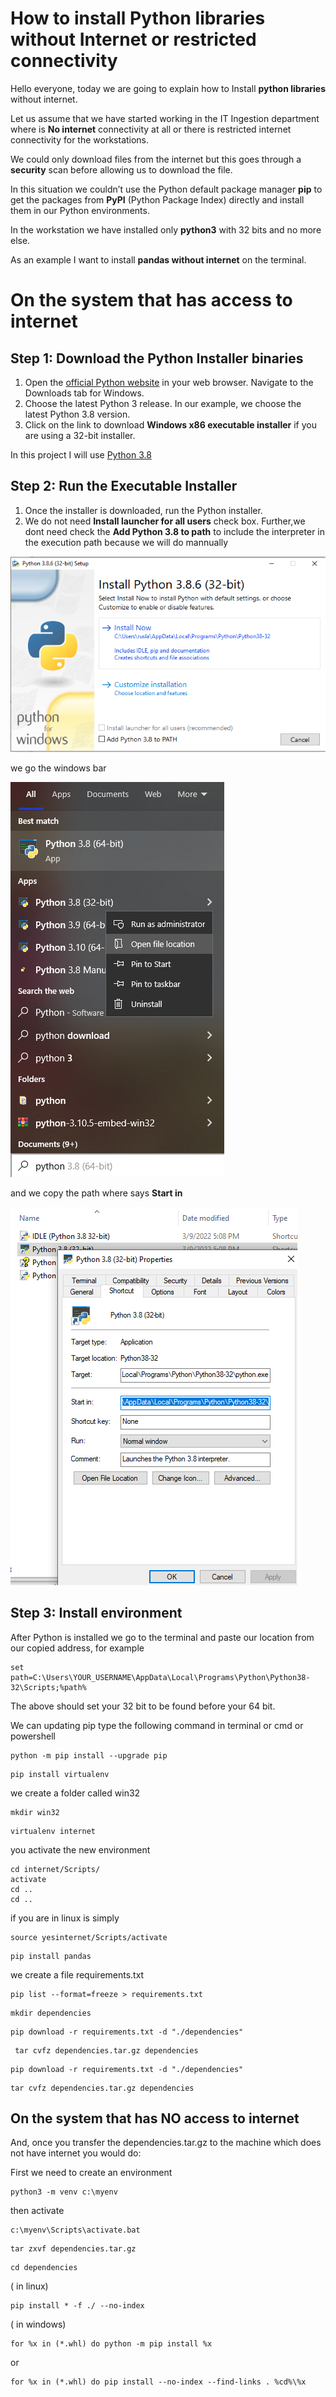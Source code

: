 
# How to install Python libraries without Internet or restricted connectivity


Hello everyone, today we are going to explain how to Install **python libraries** without internet.

Let us assume that we have started working in the IT Ingestion department where is **No internet** connectivity at all or there is restricted internet connectivity for the workstations.

 We could only download files from the internet but this goes through a  **security** scan before allowing us to download the file.

In this situation we couldn’t use the Python default package manager **pip** to get the packages from **PyPI** (Python Package Index) directly and install them in our Python environments.

In the workstation we have installed only **python3** with 32 bits and no more else.

As an example I want to install **pandas without internet** on the terminal.



# On the system that has access to internet



## Step 1: Download the Python Installer binaries

1. Open the [official Python website](https://www.python.org/downloads/windows/) in your web browser. Navigate to the Downloads tab for Windows.
2. Choose the latest Python 3 release. In our example, we choose the latest Python 3.8 version.
3. Click on the link to download **Windows x86 executable installer** if you are using a 32-bit installer.

In this project I will use [Python 3.8](https://www.python.org/ftp/python/3.8.6/python-3.8.6.exe)

## Step 2: Run the Executable Installer

1. Once the installer is downloaded, run the Python installer.
2. We do not need  **Install launcher for all users** check box. Further,we dont need check the **Add Python 3.8 to path**  to include the interpreter in the execution path because we will do mannually



![image-20220708091110885](assets/images/posts/README/image-20220708091110885.png)



we go the windows bar

![](assets/images/posts/README/win.png)

and we copy the path where says **Start in**

![image-20220708091749952](assets/images/posts/README/image-20220708091749952.png)

## Step 3: Install environment



After Python is installed  we  go to the terminal and paste our location from our copied address, for example

```
set path=C:\Users\YOUR_USERNAME\AppData\Local\Programs\Python\Python38-32\Scripts;%path%
```

The above should set your 32 bit to be found before your 64 bit.

We can updating pip type the following command in terminal or cmd or powershell

```
python -m pip install --upgrade pip
```

```
pip install virtualenv
```

we create a folder called win32

```
mkdir win32
```

```
virtualenv internet
```

you activate the new  environment

```
cd internet/Scripts/
activate
cd ..
cd ..
```

if you are in linux is simply

```
source yesinternet/Scripts/activate
```

```
pip install pandas
```

we create a file requirements.txt

```
pip list --format=freeze > requirements.txt
```

```
mkdir dependencies
```

```
pip download -r requirements.txt -d "./dependencies"
```

```
 tar cvfz dependencies.tar.gz dependencies
```

```
pip download -r requirements.txt -d "./dependencies"
```

```
tar cvfz dependencies.tar.gz dependencies
```

## On the system that has NO access to internet



And, once you transfer the dependencies.tar.gz to the machine which does not have internet you would do:

First we need to create an environment

```
python3 -m venv c:\myenv
```

then activate

```
c:\myenv\Scripts\activate.bat
```



```
tar zxvf dependencies.tar.gz
```

```
cd dependencies 
```

( in linux)

```
pip install * -f ./ --no-index  
```

( in windows)

```
for %x in (*.whl) do python -m pip install %x    
```

or 

```
for %x in (*.whl) do pip install --no-index --find-links . %cd%\%x   
```

